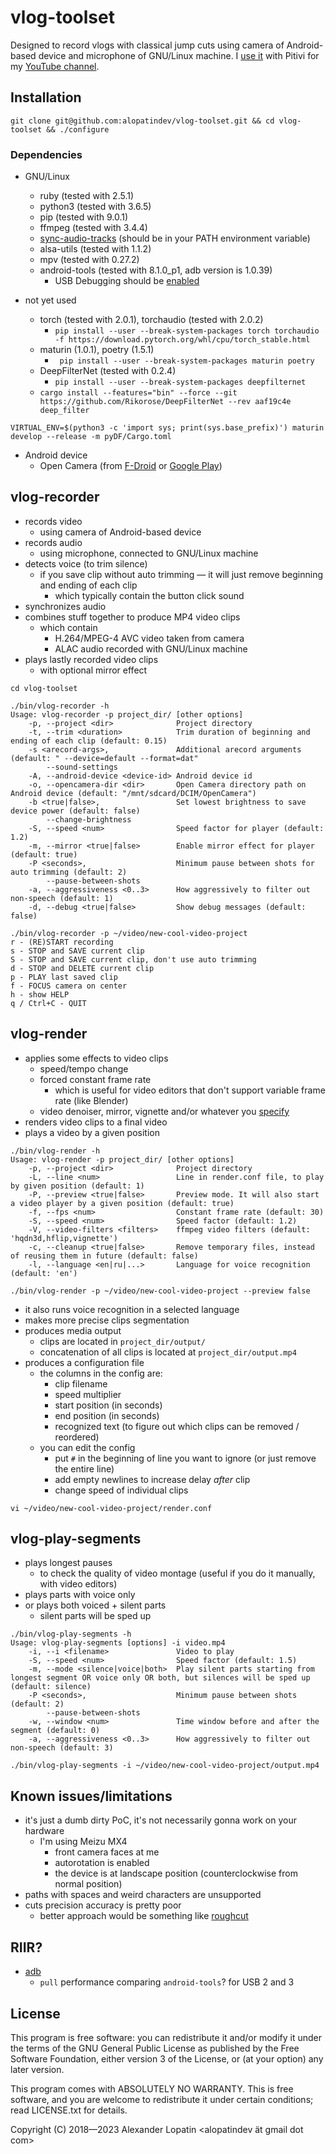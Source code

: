 # vlog-toolset
Designed to record vlogs with classical jump cuts
using camera of Android-based device and microphone of GNU/Linux machine.
I [use it](https://alopatindev.github.io/2019/02/05/video-recording-with-automatic-jump-cuts-using-open-source-and-coding/) with Pitivi for my [YouTube channel](https://www.youtube.com/channel/UCjNAnQpPQydNLTHcVz0s44A).

## Installation
`git clone git@github.com:alopatindev/vlog-toolset.git && cd vlog-toolset && ./configure`

### Dependencies
- GNU/Linux
    - ruby (tested with 2.5.1)
    - python3 (tested with 3.6.5)
    - pip (tested with 9.0.1)
    - ffmpeg (tested with 3.4.4)
    - [sync-audio-tracks](https://github.com/alopatindev/sync-audio-tracks) (should be in your PATH environment variable)
    - alsa-utils (tested with 1.1.2)
    - mpv (tested with 0.27.2)
    - android-tools (tested with 8.1.0_p1, adb version is 1.0.39)
        - USB Debugging should be [enabled](https://github.com/alopatindev/qdevicemonitor/blob/master/TROUBLESHOOTING.md#android-devices-are-not-recognized)

- not yet used
    - torch (tested with 2.0.1), torchaudio (tested with 2.0.2)
        - `pip install --user --break-system-packages torch torchaudio -f https://download.pytorch.org/whl/cpu/torch_stable.html`
    - maturin (1.0.1), poetry (1.5.1)
        - ` pip install --user --break-system-packages maturin poetry`
    - DeepFilterNet (tested with 0.2.4)
        - `pip install --user --break-system-packages deepfilternet`
    - `cargo install --features="bin" --force --git https://github.com/Rikorose/DeepFilterNet --rev aaf19c4e deep_filter`

```
VIRTUAL_ENV=$(python3 -c 'import sys; print(sys.base_prefix)') maturin develop --release -m pyDF/Cargo.toml
```

- Android device
    - Open Camera (from [F-Droid](https://f-droid.org/en/packages/net.sourceforge.opencamera/) or [Google Play](https://play.google.com/store/apps/details?id=net.sourceforge.opencamera))

## vlog-recorder
- records video
    - using camera of Android-based device
- records audio
    - using microphone, connected to GNU/Linux machine
- detects voice (to trim silence)
    - if you save clip without auto trimming — it will just remove beginning and ending of each clip
        - which typically contain the button click sound
- synchronizes audio
- combines stuff together to produce MP4 video clips
    - which contain
        - H.264/MPEG-4 AVC video taken from camera
        - ALAC audio recorded with GNU/Linux machine
- plays lastly recorded video clips
    - with optional mirror effect

```
cd vlog-toolset

./bin/vlog-recorder -h
Usage: vlog-recorder -p project_dir/ [other options]
    -p, --project <dir>              Project directory
    -t, --trim <duration>            Trim duration of beginning and ending of each clip (default: 0.15)
    -s <arecord-args>,               Additional arecord arguments (default: " --device=default --format=dat"
        --sound-settings
    -A, --android-device <device-id> Android device id
    -o, --opencamera-dir <dir>       Open Camera directory path on Android device (default: "/mnt/sdcard/DCIM/OpenCamera")
    -b <true|false>,                 Set lowest brightness to save device power (default: false)
        --change-brightness
    -S, --speed <num>                Speed factor for player (default: 1.2)
    -m, --mirror <true|false>        Enable mirror effect for player (default: true)
    -P <seconds>,                    Minimum pause between shots for auto trimming (default: 2)
        --pause-between-shots
    -a, --aggressiveness <0..3>      How aggressively to filter out non-speech (default: 1)
    -d, --debug <true|false>         Show debug messages (default: false)

./bin/vlog-recorder -p ~/video/new-cool-video-project
r - (RE)START recording
s - STOP and SAVE current clip
S - STOP and SAVE current clip, don't use auto trimming
d - STOP and DELETE current clip
p - PLAY last saved clip
f - FOCUS camera on center
h - show HELP
q / Ctrl+C - QUIT
```

## vlog-render
- applies some effects to video clips
    - speed/tempo change
    - forced constant frame rate
        - which is useful for video editors that don't support variable frame rate (like Blender)
    - video denoiser, mirror, vignette and/or whatever you [specify](https://ffmpeg.org/ffmpeg-filters.html#Video-Filters)
- renders video clips to a final video
- plays a video by a given position

```
./bin/vlog-render -h
Usage: vlog-render -p project_dir/ [other options]
    -p, --project <dir>              Project directory
    -L, --line <num>                 Line in render.conf file, to play by given position (default: 1)
    -P, --preview <true|false>       Preview mode. It will also start a video player by a given position (default: true)
    -f, --fps <num>                  Constant frame rate (default: 30)
    -S, --speed <num>                Speed factor (default: 1.2)
    -V, --video-filters <filters>    ffmpeg video filters (default: 'hqdn3d,hflip,vignette')
    -c, --cleanup <true|false>       Remove temporary files, instead of reusing them in future (default: false)
    -l, --language <en|ru|...>       Language for voice recognition (default: 'en')

./bin/vlog-render -p ~/video/new-cool-video-project --preview false
```

- it also runs voice recognition in a selected language
- makes more precise clips segmentation
- produces media output
    - clips are located in `project_dir/output/`
    - concatenation of all clips is located at `project_dir/output.mp4`
- produces a configuration file
    - the columns in the config are:
        - clip filename
        - speed multiplier
        - start position (in seconds)
        - end position (in seconds)
        - recognized text (to figure out which clips can be removed / reordered)
    - you can edit the config
        - put `#` in the beginning of line you want to ignore (or just remove the entire line)
        - add empty newlines to increase delay *after* clip
        - change speed of individual clips

```
vi ~/video/new-cool-video-project/render.conf
```

## vlog-play-segments
- plays longest pauses
    - to check the quality of video montage (useful if you do it manually, with video editors)
- plays parts with voice only
- or plays both voiced + silent parts
    - silent parts will be sped up

```
./bin/vlog-play-segments -h
Usage: vlog-play-segments [options] -i video.mp4
    -i, --i <filename>               Video to play
    -S, --speed <num>                Speed factor (default: 1.5)
    -m, --mode <silence|voice|both>  Play silent parts starting from longest segment OR voice only OR both, but silences will be sped up (default: silence)
    -P <seconds>,                    Minimum pause between shots (default: 2)
        --pause-between-shots
    -w, --window <num>               Time window before and after the segment (default: 0)
    -a, --aggressiveness <0..3>      How aggressively to filter out non-speech (default: 3)

./bin/vlog-play-segments -i ~/video/new-cool-video-project/output.mp4
```

## Known issues/limitations
- it's just a dumb dirty PoC, it's not necessarily gonna work on your hardware
    - I'm using Meizu MX4
        - front camera faces at me
        - autorotation is enabled
        - the device is at landscape position (counterclockwise from normal position)
- paths with spaces and weird characters are unsupported
- cuts precision accuracy is pretty poor
    - better approach would be something like [roughcut](https://graphics.stanford.edu/papers/roughcut/)

## RIIR?
- [adb](https://github.com/kpcyrd/forensic-adb/blob/736f7c43d116b6334af3c1d8c4a41f9ae06ff812/src/lib.rs#L754)
    - `pull` performance comparing `android-tools`? for USB 2 and 3

## License
This program is free software: you can redistribute it and/or modify
it under the terms of the GNU General Public License as published by
the Free Software Foundation, either version 3 of the License, or (at
your option) any later version.

This program comes with ABSOLUTELY NO WARRANTY.
This is free software, and you are welcome to redistribute it
under certain conditions; read LICENSE.txt for details.

Copyright (C) 2018—2023  Alexander Lopatin <alopatindev ät gmail dot com>
